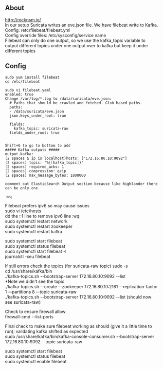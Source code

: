 ## About
http://rocknsm.io/  
In our setup Suricata writes an eve.json file. We have filebeat write to Kafka.  
Config: /etc/filebeat/filebeat.yml  
Config override files: /etc/sysconfig/service name  
Filebeat can only do one output, so we use the kafka_topic variable to output different topics under one output over to kafka but keep it under different topics  

## Config
```
sudo yum install filebeat  
cd /etc/filebeat  
```

```
sudo vi filebeat.yaml  
enabled: true  
Change /var/log/*.log to /data/suricata/eve.json:
  # Paths that should be crawled and fetched. Glob based paths.
  paths:
  - /data/suricata/eve.json
  json.keys_under_root: true

  fields:
    kafka_topic: suricata-raw
  fields_under_root: true


Shift+G to go to bottom to add  
##### Kafka outputs #####  
output.kafka:  
(2 spaces & ip is localhost)hosts: ["172.16.80.10:9092"]  
(2 spaces) topic: '%{[kafka_topic]}'  
(2 spaces) required_acks: 1  
(2 spaces) compression: gzip  
(2 spaces) max_message_bytes: 1000000  

comment out ElasticSearch Output section because like highlander there can be only one  

:wq 
```

Filebeat prefers ipv6 so may cause issues  
sudo vi /etc/hosts  
dd the ::1 line to remove ipv6 line 
:wq  
sudo systemctl restart network  
sudo systemctl restart zookeeper  
sudo systemctl restart kafka  

sudo systemctl start filebeat  
sudo systemctl status filebeat  
sudo systemctl start filebeat -l  
journalctl -xeu filebeat  

If still errors check the topics (for suricata-raw topic) 
sudo -s  
cd /usr/share/kafka/bin  
./kafka-topics.sh --bootstrap-server 172.16.80.10:9092 --list  
*Note we didn't see the topic  
./kafka-topics.sh --create --zookeeper 172.16.80.10:2181 --replication-factor 1 --partitions 8 --topic suricata-raw  
./kafka-topics.sh --bootstrap-server 172.16.80.10:9092 --list  (should now see suricata-raw)

Check to ensure firewall allow:  
firewall-cmd --list-ports  

Final check to make sure filebeat working as should (give it a little time to run); validating kafka shifted as expected  
sudo /usr/share/kafka/bin/kafka-console-consumer.sh --bootstrap-server 172.16.80.10:9092 --topic suricata-raw  

sudo systemctl start filebeat  
sudo systemctl status filebeat  
sudo systemctl enable filebeat  
